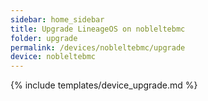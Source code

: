 ```yaml
---
sidebar: home_sidebar
title: Upgrade LineageOS on nobleltebmc
folder: upgrade
permalink: /devices/nobleltebmc/upgrade
device: nobleltebmc
---
```

{% include templates/device_upgrade.md %}
